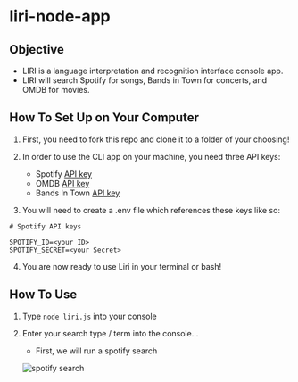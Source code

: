 # liri-node-app

## Objective

- LIRI is a language interpretation and recognition interface console app.  
- LIRI will search Spotify for songs, Bands in Town for concerts, and OMDB for movies.

## How To Set Up on Your Computer

1. First, you need to fork this repo and clone it to a folder of your choosing!

2. In order to use the CLI app on your machine, you need three API keys:
    * Spotify [API key](https://developer.spotify.com/documentation/web-api/)
    * OMDB [API key](http://omdbapi.com/)
    * Bands In Town [API key](http://www.artists.bandsintown.com/bandsintown-api)

3. You will need to create a .env file which references these keys like so:

```
# Spotify API keys

SPOTIFY_ID=<your ID>
SPOTIFY_SECRET=<your Secret>
```
4. You are now ready to use Liri in your terminal or bash!

## How To Use

1. Type ``` node liri.js ``` into your console

2. Enter your search type / term into the console...

    * First, we will run a spotify search

    ![spotify search](https://media.giphy.com/media/NlWZnRsDTnPBZqPjlZ/giphy.gif)
